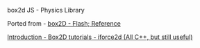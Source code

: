 box2d JS - Physics Library

Ported from - [box2D - Flash;  Reference](http://www.box2dflash.org/docs/2.1a/reference/)

[Introduction - Box2D tutorials - iforce2d (All C++, but still useful)](http://www.iforce2d.net/b2dtut/introduction)
